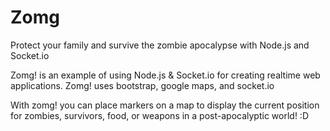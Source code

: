 Zomg
====

Protect your family and survive the zombie apocalypse with Node.js and Socket.io

Zomg! is an example of using Node.js & Socket.io for creating realtime web applications.
Zomg! uses bootstrap, google maps, and socket.io

With zomg! you can place markers on a map to display the current position for zombies, survivors, food, or weapons in a
post-apocalyptic world! :D
